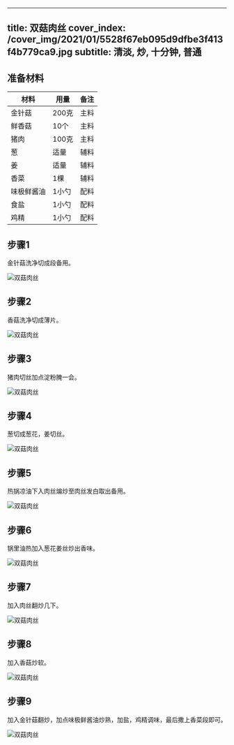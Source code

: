 
---
title: 双菇肉丝
cover_index: /cover_img/2021/01/5528f67eb095d9dfbe3f413f4b779ca9.jpg
subtitle: 清淡, 炒, 十分钟, 普通
---

## 准备材料

| 材料     | 用量 | 备注|
| ------- | ----- | --- |
| 金针菇 | 200克| 主料 |
| 鲜香菇 | 10个| 主料 |
| 猪肉 | 100克| 主料 |
| 葱 | 适量| 辅料 |
| 姜 | 适量| 辅料 |
| 香菜 | 1棵| 辅料 |
| 味极鲜酱油 | 1小勺| 配料 |
| 食盐 | 1小勺| 配料 |
| 鸡精 | 1小勺| 配料 |

## 步骤1

金针菇洗净切成段备用。

![双菇肉丝](https://i8.meishichina.com/attachment/recipe/201010/201010140941469.jpg?x-oss-process=style/p320) 

## 步骤2

香菇洗净切成薄片。

![双菇肉丝](https://i8.meishichina.com/attachment/recipe/201010/201010140942598.jpg?x-oss-process=style/p320) 

## 步骤3

猪肉切丝加点淀粉腌一会。

![双菇肉丝](https://i8.meishichina.com/attachment/recipe/201010/201010140944146.jpg?x-oss-process=style/p320) 

## 步骤4

葱切成葱花，姜切丝。

![双菇肉丝](https://i8.meishichina.com/attachment/recipe/201010/201010140946000.jpg?x-oss-process=style/p320) 

## 步骤5

热锅凉油下入肉丝煸炒至肉丝发白取出备用。

![双菇肉丝](https://i8.meishichina.com/attachment/recipe/201010/201010140949537.jpg?x-oss-process=style/p320) 

## 步骤6

锅里油热加入葱花姜丝炒出香味。

![双菇肉丝](https://i8.meishichina.com/attachment/recipe/201010/201010140951211.jpg?x-oss-process=style/p320) 

## 步骤7

加入肉丝翻炒几下。

![双菇肉丝](https://i8.meishichina.com/attachment/recipe/201010/201010140952422.jpg?x-oss-process=style/p320) 

## 步骤8

加入香菇炒软。

![双菇肉丝](https://i8.meishichina.com/attachment/recipe/201010/201010140953431.jpg?x-oss-process=style/p320) 

## 步骤9

加入金针菇翻炒，加点味极鲜酱油炒熟，加盐，鸡精调味，最后撒上香菜段即可。

![双菇肉丝](https://i8.meishichina.com/attachment/recipe/201010/201010140956458.jpg?x-oss-process=style/p320) 

